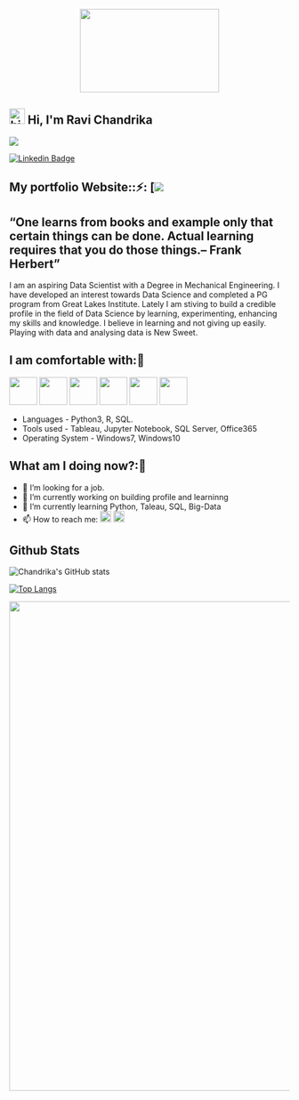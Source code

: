 <!--
**RAVI-CHANDRIKA-05/RAVI-CHANDRIKA-05** is a ✨ _special_ ✨ repository because its `README.md` (this file) appears on your GitHub profile.

Here are some ideas to get you started:

- 🔭 I’m currently working on ...
- 🌱 I’m currently learning ...
- 👯 I’m looking to collaborate on ...
- 🤔 I’m looking for help with ...
- 💬 Ask me about ...
- 📫 How to reach me: ...
- 😄 Pronouns: ...
- ⚡ Fun fact: ...
-->

<p align="center">
 <img src="https://user-images.githubusercontent.com/51845833/148201968-d02ec9c1-d6af-4889-9baf-5c3a20c8385e.gif" height="150" width="250">
</p> 

##  <img src="https://user-images.githubusercontent.com/1303154/88677602-1635ba80-d120-11ea-84d8-d263ba5fc3c0.gif" width="28px" alt="hi"> Hi, I'm Ravi Chandrika

![](https://komarev.com/ghpvc/?username=your-github-RAVI-CHANDRIKA-05&color=green)

[![Linkedin Badge](https://img.shields.io/badge/linkedin-%230077B5.svg?&style=for-the-badge&logo=linkedin&logoColor=white)](https://www.linkedin.com/in/ravi-chandrika/)

## My portfolio Website::⚡: [![](https://ravi-chandrika-05.github.io/)

## “One learns from books and example only that certain things can be done. Actual learning requires that you do those things.– Frank Herbert” 

I am an aspiring Data Scientist with a Degree in Mechanical Engineering. I have developed an interest towards Data Science and completed a PG program from Great Lakes Institute. Lately I am stiving to build a credible profile in the field of Data Science by learning, experimenting, enhancing my skills and knowledge.
I believe in learning and not giving up easily. Playing with data and analysing data is New Sweet.

## I am comfortable with::rainbow:
<code><img height="50" src="https://www.vectorlogo.zone/logos/python/python-ar21.svg"></code>
<code><img height="50" src="https://github.com/AwesomeLogos/logomono/blob/gh-pages/logos/tableau-software.svg"></code>
<code><img height="50" src="https://www.svgrepo.com/show/303229/microsoft-sql-server-logo.svg"></code>
<code><img height="50" src="https://www.vectorlogo.zone/logos/github/github-ar21.svg"></code>
<code><img height="50" src="https://www.vectorlogo.zone/logos/jupyter/jupyter-ar21.svg"></code>
<code><img height="50" src="https://www.vectorlogo.zone/logos/numpy/numpy-ar21.svg"></code>

- Languages - Python3, R, SQL.
- Tools used - Tableau, Jupyter Notebook, SQL Server,  Office365
- Operating System - Windows7, Windows10

## What am I doing now?::rocket:
- 🤔 I’m looking for a job.
- 🔭 I’m currently working on building profile and learninng
- 🌱 I’m currently learning Python, Taleau, SQL, Big-Data
- 📫 How to reach me: [<img src="https://github.com/TheDudeThatCode/TheDudeThatCode/blob/master/Assets/Linkedin.svg" alt="Linkedin Logo" height="20">](https://www.linkedin.com/in/ravi-chandrika/) [<img src="https://github.com/TheDudeThatCode/TheDudeThatCode/blob/master/Assets/Gmail.svg" alt="Gmail logo" height="20">](mailto:chandz.5990@gmail.com)

## Github Stats
![Chandrika's GitHub stats](https://github-readme-stats.vercel.app/api?username=RAVI-CHANDRIKA-05&show_icons=true&theme=radical)
 
[![Top Langs](https://github-readme-stats.vercel.app/api/top-langs/?username=RAVI-CHANDRIKA-05&layout=compact)](https://github.com/RAVI-CHANDRIKA-05/github-readme-stats)

<p align="center">
 <img src="https://user-images.githubusercontent.com/51845833/148200199-b01fae1a-2645-4441-93ca-0c88aa85e650.jpg" width="880">
</p> 
